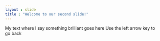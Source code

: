 ```yaml
---
layout : slide
title : "Welcome to our second slide!"
---
```

My text where I say something brilliant goes here
Use the left arrow key to go back
